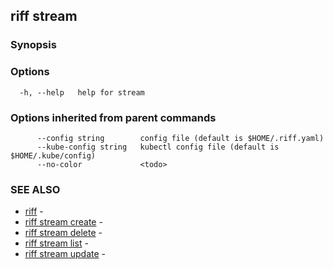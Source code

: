 ## riff stream

<todo>

### Synopsis

<todo>

### Options

```
  -h, --help   help for stream
```

### Options inherited from parent commands

```
      --config string        config file (default is $HOME/.riff.yaml)
      --kube-config string   kubectl config file (default is $HOME/.kube/config)
      --no-color             <todo>
```

### SEE ALSO

* [riff](riff.md)	 - <todo>
* [riff stream create](riff_stream_create.md)	 - <todo>
* [riff stream delete](riff_stream_delete.md)	 - <todo>
* [riff stream list](riff_stream_list.md)	 - <todo>
* [riff stream update](riff_stream_update.md)	 - <todo>

